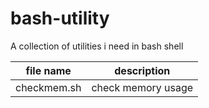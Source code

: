 # bash-utility
A collection of utilities i need in bash shell

|file name| description |
|---|---|
|checkmem.sh | check memory usage |
